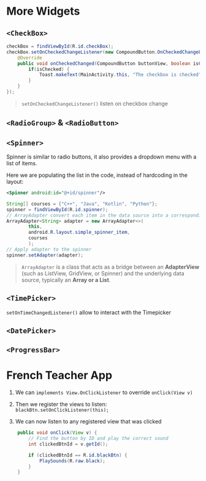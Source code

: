 # More Widgets

## `<CheckBox>`

```java
checkBox = findViewById(R.id.checkBox);
checkBox.setOnCheckedChangeListener(new CompoundButton.OnCheckedChangeListener() {
    @Override
    public void onCheckedChanged(CompoundButton buttonView, boolean isChecked) {
        if(isChecked) {
            Toast.makeText(MainActivity.this, "The checkbox is checked", Toast.LENGTH_LONG).show();
        }
    }
});
```

> `setOnCheckedChangeListener()` listen on checkbox change

## `<RadioGroup>` & `<RadioButton>`

## `<Spinner>`

Spinner is similar to radio buttons, it also provides a dropdown menu with a list of items.

Here we are populating the list in the code, instead of hardcoding in the layout:

```xml
<Spinner android:id="@+id/spinner"/>
```

```java
String[] courses = {"C++", "Java", "Kotlin", "Python"};
spinner = findViewById(R.id.spinner);
// ArrayAdapter convert each item in the data source into a corresponding view
ArrayAdapter<String> adapter = new ArrayAdapter<>(
        this,
        android.R.layout.simple_spinner_item,
        courses
        );
// Apply adapter to the spinner
spinner.setAdapter(adapter);
```

> `ArrayAdapter` is a class that acts as a bridge between an **AdapterView** (such as ListView, GridView, or Spinner) and the underlying data source, typically an **Array or a List**.

## `<TimePicker>`

`setOnTimeChangedListener()` allow to interact with the Timepicker

## `<DatePicker>`

## `<ProgressBar>`

# French Teacher App

1. We can `implements View.OnClickListener` to override `onClick(View v)`
2. Then we register the views to listen: `blackBtn.setOnClickListener(this);`

3. We can now listen to any registered view that was clicked

```java
    public void onClick(View v) {
        // Find the button by ID and play the correct sound
        int clickedBtnId = v.getId();

        if (clickedBtnId == R.id.blackBtn) {
            PlaySounds(R.raw.black);
        }
    }
```
